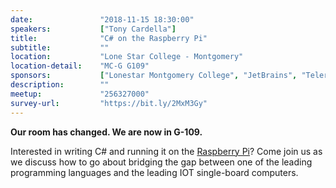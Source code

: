 ```yaml
---
date:               "2018-11-15 18:30:00"
speakers:           ["Tony Cardella"]
title:              "C# on the Raspberry Pi"
subtitle:           ""
location:           "Lone Star College - Montgomery"
location-detail:    "MC-G G109"
sponsors:           ["Lonestar Montgomery College", "JetBrains", "Telerik"]
description:        ""
meetup:             "256327000"
survey-url:         "https://bit.ly/2MxM3Gy"
---
```


**Our room has changed. We are now in G-109.**

Interested in writing C# and running it on the [Raspberry Pi](https://www.raspberrypi.org/)? Come join us as we discuss how to go about bridging the gap between one of the leading programming languages and the leading IOT single-board computers.